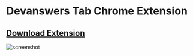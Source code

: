 # Devanswers Tab Chrome Extension
## [Download Extension](https://github.com/evgenTraytyak/devanswers-tab/raw/master/devanswers-tab.crx)
![screenshot](http://i61.tinypic.com/2wreq0y.png)
